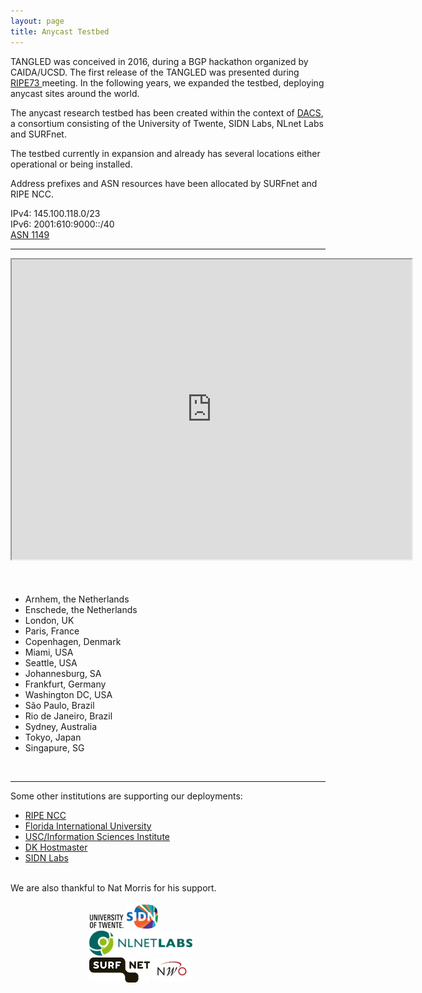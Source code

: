 ```yaml
---
layout: page
title: Anycast Testbed
---
```


TANGLED was conceived in 2016, during a BGP hackathon organized by CAIDA/UCSD. The first release of the TANGLED was presented during <a href="https://ripe73.ripe.net/archives/video/1429/">RIPE73 </a> meeting.
In the following years, we expanded the testbed, deploying anycast sites around the world. 

The anycast research testbed has been created within the context of <a
href="https://www.utwente.nl/en/eemcs/dacs/">DACS</a>, a consortium
consisting of the University of Twente, SIDN Labs, NLnet Labs and
SURFnet.

The testbed currently in expansion and already has several locations
either operational or being installed.

<link rel="stylesheet" href="//fonts.googleapis.com/css?family=Lora:400,700,400italic,700italic" />
    
<link rel="stylesheet" href="//fonts.googleapis.com/css?family=Open+Sans:300italic,400italic,600italic,700italic,800italic,400,300,600,700,800" />

Address prefixes and ASN resources have been allocated by SURFnet and
RIPE NCC.

IPv4: 145.100.118.0/23<br>
IPv6: 2001:610:9000::/40  <br>
<a href="https://apps.db.ripe.net/db-web-ui/#/lookup?source=RIPE&type=route&key=145.100.118.0%2F23AS1149" >ASN 1149 </a>
<hr>

<div class="col-sm-12 col-sm-offset-0">
    <div class="row text-center">
        <div class="col-md-8 col-sm-8">
            <iframe src="https://www.google.com/maps/d/u/0/edit?mid=1dkWksZFn4rdCOOPE2I6EGeZP0PnDEG-z&usp=sharing" width="640" height="480"></iframe>         
        </div>
        <div class="col-md-4 col-sm-4" style="align:left;text-align: left;margin-top: 50px; ">
            <ul>
                <li>Arnhem, the Netherlands</li>
                <li>Enschede, the Netherlands</li>
                <li>London, UK</li>
                <li>Paris, France</li>
                <li>Copenhagen, Denmark</li>
                <li>Miami, USA</li>
                <li>Seattle, USA</li>
                <li>Johannesburg, SA</li>
                <li>Frankfurt, Germany</li>
                <li>Washington DC, USA</li>
                <li>São Paulo, Brazil</li>
                <li>Rio de Janeiro, Brazil</li>
                <li>Sydney, Australia</li>
                <li>Tokyo, Japan</li>
                <li>Singapure, SG</li>
            </ul>
        </div>
    </div>
</div>

<br>
<hr>


<div class="col-sm-10 col-sm-offset-0">
    <div class="row text-center" style="align:left;text-align: left;margin-top: 10px;">
        Some other institutions are supporting our deployments:
        <ul>
         <li><a href="https://www.ripe.net/" target="_blank">RIPE NCC</a></li>
         <li><a href="http://www.fiu.edu/" target="_blank">Florida International University</a></li>
         <li><a href="http://www.isi.edu/home" target="_blank">USC/Information Sciences Institute</a></li>
         <li><a href="https://www.dk-hostmaster.dk/english" target="_blank">DK Hostmaster</a></li>
         <li><a href="https://www.sidnlabs.nl" target="_blank">SIDN Labs</a></li>
     </ul>
     <br>
     We are also thankful to Nat Morris for his support.
 </div>
</div>


<div class="container-fluid" style="margin: 0% 25% 0% 25%">
<div class="col-sm-12 col-sm-offset-0">
    <div class="row text-center"><br>
            <a href="http://www.utwente.nl/"><img src="/img/twente.png"></a>
            <a href="http://www.sidn.nl/"><img src="/img/sidn-logo.png"></a>
            <a href="https://nlnetlabs.nl/"><img src="/img/nlnetlab.png"></a>
            <a href="https://surfnet.nl/"><img src="/img/surfnet.png"></a>
            <a href="https://nwo.nl/"><img src="/img/nwo.jpg"></a>
    </div>
</div>
</div>



